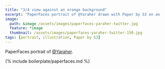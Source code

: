 ```yaml
---
title: "3/4 view against an orange background"
excerpt: "PaperFaces portrait of @Yaraher drawn with Paper by 53 on an iPad."
image: 
  path: &image /assets/images/paperfaces-yaraher-twitter.jpg 
  feature: *image
  thumbnail: /assets/images/paperfaces-yaraher-twitter-150.jpg
tags: [portrait, illustration, Paper by 53]
---
```


PaperFaces portrait of [@Yaraher](http://twitter.com/Yaraher).

{% include boilerplate/paperfaces.md %}
